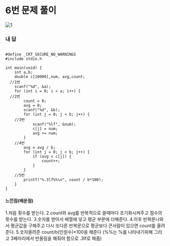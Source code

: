 # 6번 문제 풀이
![1](https://user-images.githubusercontent.com/81015704/118672149-fe583000-b832-11eb-988a-5118970bac11.jpg)

### 내 답
<pre><code>
#define _CRT_SECURE_NO_WARNINGS
#include stdio.h

int main(void) {
	int a,b;
	double c[10000],num, avg,count;
  //1번
	scanf("%d", &a);
	for (int i = 0; i < a; i++) {
  //2번
		count = 0;
		avg = 0;
		scanf("%d", &b);
		for (int j = 0; j < b; j++) {
    //3번
			scanf("%lf", &num);
			c[j] = num;
			avg += num;
		}
    //4번
		avg = avg / b;
		for (int j = 0; j < b; j++) {
			if (avg < c[j]) {
				count++;
			}
		}
    //5번
		printf("%.3lf%%\n", count / b*100);
	}
}
</code></pre>


#### 느낀점(배운점)
1.처음 횟수를 받는다.
2.count와 avg를 반복적으로 쓸때마다 초기화시켜주고 점수의 횟수를 받는다.
3.숫자를 받아서 배열에 넣고 평균 부분에 더해준다.
4.이후 반복문나와서 평균값을 구해주고 다시 또다른 반복문으로 평균보다 큰사람이 있으면 count를 올려준다.
5.숫자올려준  count/b(인원수)*100을 해준다 (%%는 %를 나타내기위해 그리고 3째자리에서 반올림을 해줘야 함으로 .3lf로 해줌)
